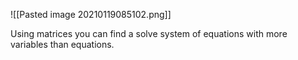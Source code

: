 ![[Pasted image 20210119085102.png]]

Using matrices you can find a solve system of equations with more variables than equations.